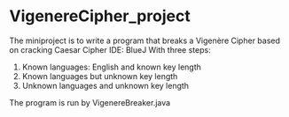 # VigenereCipher_project
The miniproject is to write a program that breaks a Vigenère Cipher based on cracking Caesar Cipher
IDE: BlueJ
With three steps:
1. Known languages: English and known key length
2. Known languages but unknown key length
3. Unknown languages and unknown key length

The program is run by VigenereBreaker.java
